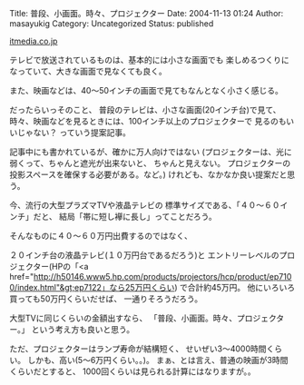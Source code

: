 Title: 普段、小画面。時々、プロジェクター
Date: 2004-11-13 01:24
Author: masayukig
Category: Uncategorized
Status: published

[itmedia.co.jp](http://www.itmedia.co.jp/lifestyle/articles/0410/26/news047.html)

テレビで放送されているものは、基本的には小さな画面でも
楽しめるつくりになっていて、大きな画面で見なくても良く。

また、映画などは、40〜50インチの画面で見てもなんとなく小さく感じる。

だったらいっそのこと、
普段のテレビは、小さな画面(20インチ台)で見て、
時々、映画などを見るときには、100インチ以上のプロジェクターで
見るのもいいじゃない？
っていう提案記事。

記事中にも書かれているが、確かに万人向けではない
(プロジェクターは、光に弱くって、ちゃんと遮光が出来ないと、
ちゃんと見えない。
プロジェクターの投影スペースを確保する必要がある。など。)
けれども、なかなか良い提案だと思う。

今、流行の大型プラズマTVや液晶テレビの
標準サイズである、「４０〜６０インチ」だと、
結局「帯に短し襷に長し」ってことだろう。

そんなものに４０〜６０万円出費するのではなく、

２０インチ台の液晶テレビ(１０万円台であるだろう)と
エントリーレベルのプロジェクター(HPの「&lt;a
href="http://h50146.www5.hp.com/products/projectors/hcp/product/ep7100/index.html"&gt;ep7122」なら25万円くらい)
で合計約45万円。
他にいろいろ買っても50万円くらいだせば、
一通りそろうだろう。

大型TVに同じくらいの金額出すなら、
「普段、小画面。時々、プロジェクター。」
という考え方も良いと思う。

ただ、プロジェクターはランプ寿命が結構短く、
せいぜい3〜4000時間くらい。
しかも、高い(5〜6万円くらい。。)。
まぁ、とは言え、普通の映画が3時間くらいだとすると、
1000回くらいは見られる計算にはなりますが。。
